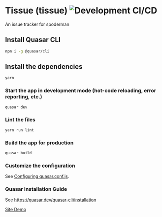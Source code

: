# Tissue (tissue) ![Development CI/CD](https://github.com/MisterLobo/tissue/workflows/Development%20CI/CD/badge.svg?branch=develop)

An issue tracker for spoderman

## Install Quasar CLI
```bash
npm i -g @quasar/cli
```

## Install the dependencies
```bash
yarn
```

### Start the app in development mode (hot-code reloading, error reporting, etc.)
```bash
quasar dev
```

### Lint the files
```bash
yarn run lint
```

### Build the app for production
```bash
quasar build
```

### Customize the configuration
See [Configuring quasar.conf.js](https://quasar.dev/quasar-cli/quasar-conf-js).


### Quasar Installation Guide
See https://quasar.dev/quasar-cli/installation

[Site Demo](https://demo.tissueapp.xyz)

